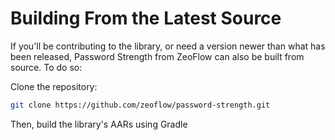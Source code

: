 <!--docs:
title: "Building From Source"
layout: landing
section: docs
path: /docs/building-from-source/
-->

# Building From the Latest Source

If you'll be contributing to the library, or need a version newer than what has
been released, Password Strength from ZeoFlow can also be built from source.
To do so:

Clone the repository:

```sh
git clone https://github.com/zeoflow/password-strength.git
```

Then, build the library's AARs using Gradle